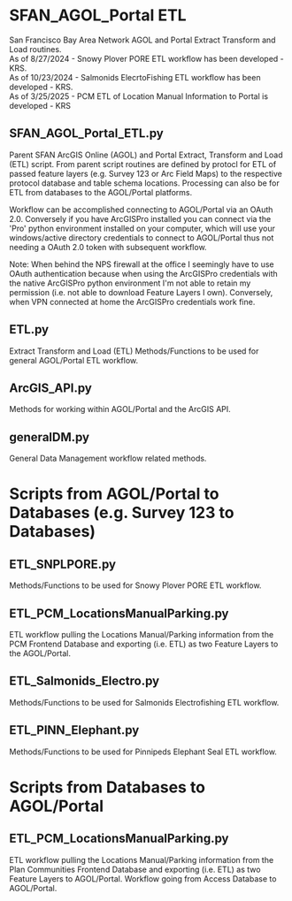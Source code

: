 # SFAN_AGOL_Portal ETL
San Francisco Bay Area Network AGOL and Portal Extract Transform and Load routines.  
As of 8/27/2024 - Snowy Plover PORE ETL workflow has been developed - KRS.\
As of 10/23/2024 - Salmonids ElecrtoFishing ETL workflow has been developed - KRS.\
As of 3/25/2025 - PCM ETL of Location Manual Information to Portal is developed - KRS

## SFAN_AGOL_Portal_ETL.py
Parent SFAN ArcGIS Online (AGOL) and Portal Extract, Transform and Load (ETL) script.  From parent script routines are
defined by protocl for ETL of passed feature layers (e.g. Survey 123 or Arc Field Maps) to the respective protocol
database and table schema locations.  Processing can also be for ETL from databases to the AGOL/Portal platforms.

Workflow can be accomplished connecting to AGOL/Portal via an OAuth 2.0. Conversely if you have ArcGISPro installed you
can connect via the 'Pro' python environment installed on your computer, which will use your windows/active directory
credentials to connect to AGOL/Portal thus not needing a OAuth 2.0 token with subsequent workflow.

Note: When behind the NPS firewall at the office I seemingly have to use OAuth authentication because when using the
ArcGISPro credentials with the native ArcGISPro python environment I'm not able to retain my permission (i.e. not able
to download Feature Layers I own).   Conversely, when VPN connected at home the ArcGISPro credentials work fine.

## ETL.py
Extract Transform and Load (ETL) Methods/Functions to be used for general AGOL/Portal ETL workflow.

## ArcGIS_API.py
Methods for working within AGOL/Portal and the ArcGIS API.

## generalDM.py
General Data Management workflow related methods.

# Scripts from AGOL/Portal to Databases (e.g. Survey 123 to Databases)
## ETL_SNPLPORE.py
Methods/Functions to be used for Snowy Plover PORE ETL workflow.

## ETL_PCM_LocationsManualParking.py
ETL workflow pulling the Locations Manual/Parking information from the PCM Frontend Database and exporting (i.e. ETL) as
two Feature Layers to the AGOL/Portal.

## ETL_Salmonids_Electro.py
Methods/Functions to be used for Salmonids Electrofishing ETL workflow.

## ETL_PINN_Elephant.py
Methods/Functions to be used for Pinnipeds Elephant Seal ETL workflow.

# Scripts from Databases to AGOL/Portal
## ETL_PCM_LocationsManualParking.py
ETL workflow pulling the Locations Manual/Parking information from the Plan Communities Frontend Database and exporting (i.e. ETL) as
two Feature Layers to AGOL/Portal.  Workflow going from Access Database to AGOL/Portal.
